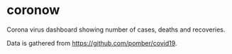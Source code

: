 # coronow
Corona virus dashboard showing number of cases, deaths and recoveries.

Data is gathered from https://github.com/pomber/covid19.

